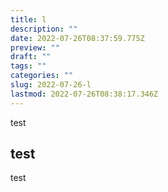 ```yaml
---
title: l
description: ""
date: 2022-07-26T08:37:59.775Z
preview: ""
draft: ""
tags: ""
categories: ""
slug: 2022-07-26-l
lastmod: 2022-07-26T08:38:17.346Z
---
```

test

## test

test
